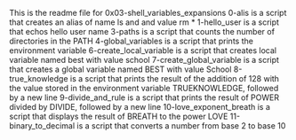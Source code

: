 This is the readme file for 0x03-shell_variables_expansions
0-alis is a script that creates an alias of name ls and and value rm *
1-hello_user is a script that echos hello user name
3-paths is a script that counts the number of directories in the PATH
4-global_variables is a script that prints the environment variable
6-create_local_variable is a script that creates local variable named best with value school
7-create_global_variable is a script that creates a global variable named BEST with value School
8-true_knowledge is a script that prints the result of the addition of 128 with the value stored in the environment variable TRUEKNOWLEDGE, followed by a new line
9-divide_and_rule is a script that prints the result of POWER divided by DIVIDE, followed by a new line
10-love_exponent_breath is a script that displays the result of BREATH to the power LOVE
11-binary_to_decimal is a script that converts a number from base 2 to base 10

